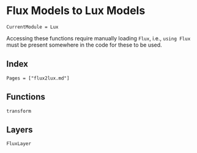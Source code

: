 # Flux Models to Lux Models

```@meta
CurrentModule = Lux
```

Accessing these functions require manually loading `Flux`, i.e., `using Flux` must be
present somewhere in the code for these to be used.

## Index

```@index
Pages = ["flux2lux.md"]
```

## Functions

```@docs
transform
```

## Layers

```@docs
FluxLayer
```
